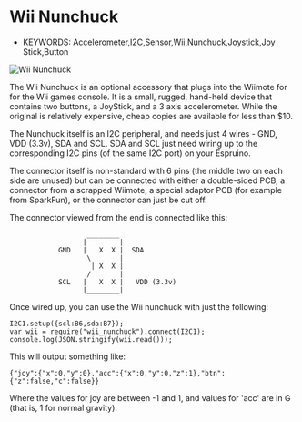 <!--- Copyright (c) 2013 Gordon Williams, Pur3 Ltd. See the file LICENSE for copying permission. -->
Wii Nunchuck
====================================

* KEYWORDS: Accelerometer,I2C,Sensor,Wii,Nunchuck,Joystick,Joy Stick,Button

![Wii Nunchuck](nunchuck.jpg)

The Wii Nunchuck is an optional accessory that plugs into the Wiimote for for the Wii games console. It is a small, rugged, hand-held device that contains two buttons, a JoyStick, and a 3 axis accelerometer. While the original is relatively expensive, cheap copies are available for less than $10.

The Nunchuck itself is an I2C peripheral, and needs just 4 wires - GND, VDD (3.3v), SDA and SCL. SDA and SCL just need wiring up to the corresponding I2C pins (of the same I2C port) on your Espruino.

The connector itself is non-standard with 6 pins (the middle two on each side are unused) but can be connected with either a double-sided PCB, a connector from a scrapped Wiimote, a special adaptor PCB (for example from SparkFun), or the connector can just be cut off.


The connector viewed from the end is connected like this:

```
                   ________
                  |        |
            GND   |   X  X |  SDA
                   \       |
                    | X  X |
                   /       |
            SCL   |   X  X |   VDD (3.3v)
                  |________|
```

Once wired up, you can use the Wii nunchuck with just the following:


```
I2C1.setup({scl:B6,sda:B7});
var wii = require("wii_nunchuck").connect(I2C1);
console.log(JSON.stringify(wii.read()));
```

This will output something like:

```
{"joy":{"x":0,"y":0},"acc":{"x":0,"y":0,"z":1},"btn":{"z":false,"c":false}}
```

Where the values for joy are between -1 and 1, and values for 'acc' are in G (that is, 1 for normal gravity).
 

